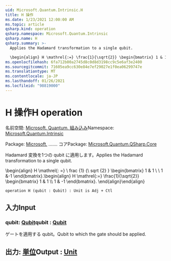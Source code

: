 ```yaml
---
uid: Microsoft.Quantum.Intrinsic.H
title: H 操作
ms.date: 1/23/2021 12:00:00 AM
ms.topic: article
qsharp.kind: operation
qsharp.namespace: Microsoft.Quantum.Intrinsic
qsharp.name: H
qsharp.summary: >-
  Applies the Hadamard transformation to a single qubit.

  \begin{align} H \mathrel{:=} \frac{1}{\sqrt{2}} \begin{bmatrix} 1 & 1 \\\\ 1 & -1 \end{bmatrix}. \end{align}
ms.openlocfilehash: 6fa712b00a2745d8c0d8d3198cc9c5e6af3e2400
ms.sourcegitcommit: 71605ea9cc630e84e7ef29027e1f0ea06299747e
ms.translationtype: MT
ms.contentlocale: ja-JP
ms.lasthandoff: 01/26/2021
ms.locfileid: "98819000"
---
```

# <a name="h-operation"></a><span data-ttu-id="24b36-102">H 操作</span><span class="sxs-lookup"><span data-stu-id="24b36-102">H operation</span></span>

<span data-ttu-id="24b36-103">名前空間: [Microsoft. Quantum. 組み込み](xref:Microsoft.Quantum.Intrinsic)</span><span class="sxs-lookup"><span data-stu-id="24b36-103">Namespace: [Microsoft.Quantum.Intrinsic](xref:Microsoft.Quantum.Intrinsic)</span></span>

<span data-ttu-id="24b36-104">Package: [Microsoft.](https://nuget.org/packages/Microsoft.Quantum.QSharp.Core) ....... コア</span><span class="sxs-lookup"><span data-stu-id="24b36-104">Package: [Microsoft.Quantum.QSharp.Core](https://nuget.org/packages/Microsoft.Quantum.QSharp.Core)</span></span>


<span data-ttu-id="24b36-105">Hadamard 変換を1つの qubit に適用します。</span><span class="sxs-lookup"><span data-stu-id="24b36-105">Applies the Hadamard transformation to a single qubit.</span></span>

<span data-ttu-id="24b36-106">\begin{align} H \mathrel{: =} \ frac {1} {\ sqrt {2} } \begin{bmatrix} 1 & 1 \\ \\ 1 &-1 \end{bmatrix}.</span><span class="sxs-lookup"><span data-stu-id="24b36-106">\begin{align} H \mathrel{:=} \frac{1}{\sqrt{2}} \begin{bmatrix} 1 & 1 \\\\ 1 & -1 \end{bmatrix}.</span></span>
<span data-ttu-id="24b36-107">\end{align}</span><span class="sxs-lookup"><span data-stu-id="24b36-107">\end{align}</span></span>

```qsharp
operation H (qubit : Qubit) : Unit is Adj + Ctl
```


## <a name="input"></a><span data-ttu-id="24b36-108">入力</span><span class="sxs-lookup"><span data-stu-id="24b36-108">Input</span></span>

### <a name="qubit--qubit"></a><span data-ttu-id="24b36-109">qubit: [Qubit](xref:microsoft.quantum.lang-ref.qubit)</span><span class="sxs-lookup"><span data-stu-id="24b36-109">qubit : [Qubit](xref:microsoft.quantum.lang-ref.qubit)</span></span>

<span data-ttu-id="24b36-110">ゲートを適用する qubit。</span><span class="sxs-lookup"><span data-stu-id="24b36-110">Qubit to which the gate should be applied.</span></span>



## <a name="output--unit"></a><span data-ttu-id="24b36-111">出力: [単位](xref:microsoft.quantum.lang-ref.unit)</span><span class="sxs-lookup"><span data-stu-id="24b36-111">Output : [Unit](xref:microsoft.quantum.lang-ref.unit)</span></span>

